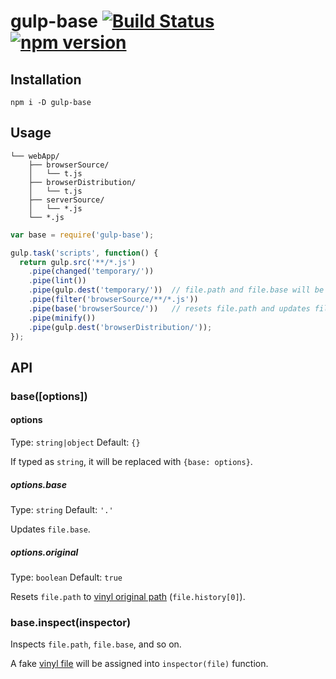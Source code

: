 # gulp-base [![Build Status](https://travis-ci.org/aicest/gulp-base.svg?branch=master)](https://travis-ci.org/aicest/gulp-base) [![npm version](https://badge.fury.io/js/gulp-base.svg)](https://badge.fury.io/js/gulp-base)

## Installation

```shell
npm i -D gulp-base
```

## Usage

```
└── webApp/
    ├── browserSource/
    │   └── t.js
    ├── browserDistribution/
    │   └── t.js
    ├── serverSource/
    │   └── *.js
    └── *.js
```

```javascript
var base = require('gulp-base');

gulp.task('scripts', function() {
  return gulp.src('**/*.js')
    .pipe(changed('temporary/'))
    .pipe(lint())
    .pipe(gulp.dest('temporary/'))  // file.path and file.base will be modified
    .pipe(filter('browserSource/**/*.js'))
    .pipe(base('browserSource/'))   // resets file.path and updates file.base
    .pipe(minify())
    .pipe(gulp.dest('browserDistribution/'));
});
```

## API

### base([options])

#### options

Type: `string|object`
Default: `{}`

If typed as `string`, it will be replaced with `{base: options}`.

##### options.base

Type: `string`
Default: `'.'`

Updates `file.base`.

##### options.original

Type: `boolean`
Default: `true`

Resets `file.path` to [vinyl original path](https://github.com/gulpjs/vinyl#history) (`file.history[0]`).

### base.inspect(inspector)

Inspects `file.path`, `file.base`, and so on.

A fake [vinyl file](https://github.com/gulpjs/vinyl) will be assigned into `inspector(file)` function.
